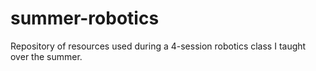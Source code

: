 # summer-robotics
Repository of resources used during a 4-session robotics class I taught over the summer.
